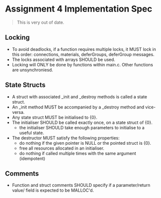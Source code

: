 # Assignment 4 Implementation Spec

> This is very out of date.

## Locking
- To avoid deadlocks, if a function requires multiple locks, it MUST lock in
  this order:
  connections, materials, deferGroups, deferGroup messages.
- The locks associated with arrays SHOULD be used.
- Locking will ONLY be done by functions within main.c. Other functions are
  unsynchroniesd.

## State Structs
- A struct with associated _init and _destroy methods is called a state struct.
- An _init method MUST be accompanied by a _destroy method and vice-versa.
- Any state struct MUST be initialised to {0}.
- The initialiser SHOULD be called exactly once, on a state struct of {0}.
  - the initialiser SHOULD take enough parameters to initialise to a useful
    state.
- The destructor MUST satisfy the following properties:
  - do nothing if the given pointer is NULL or the pointed struct is {0}.
  - free all resources allocated in an initialiser.
  - do nothing if called multiple times with the same argument (idempotent)

## Comments
- Function and struct comments SHOULD specify if a parameter/return value/
  field is expected to be MALLOC'd.
